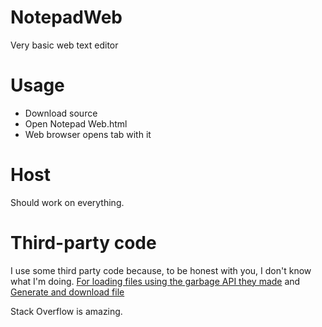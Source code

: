 # NotepadWeb
Very basic web text editor
# Usage
- Download source
- Open Notepad Web.html
- Web browser opens tab with it
# Host
Should work on everything.
# Third-party code
I use some third party code because, to be honest with you, I don't know what I'm doing.
[For loading files using the garbage API they made](https://stackoverflow.com/questions/33640325/load-text-from-local-txt-file-into-html-textarea-using-javascript) and 
[Generate and download file](https://ourcodeworld.com/articles/read/189/how-to-create-a-file-and-generate-a-download-with-javascript-in-the-browser-without-a-server)

Stack Overflow is amazing.
